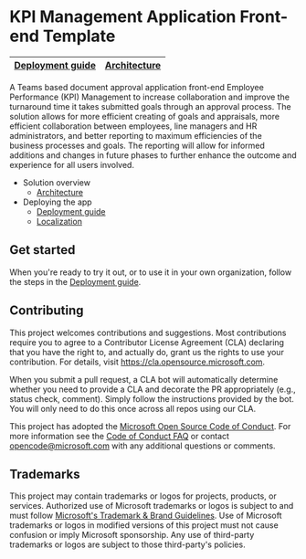 # KPI Management Application Front-end Template
| [Deployment guide](/.guides/DeploymentGuide) | [Architecture](/.guides/ArchitectureGuide) |
| ---- | ---- | 

A Teams based document approval application front-end Employee Performance (KPI) Management to increase collaboration and improve the turnaround time it takes submitted goals through an approval process.
The solution allows for more efficient creating of goals and appraisals, more efficient collaboration between employees, line managers and HR administrators, and better reporting to maximum efficiencies of the business processes and goals. The reporting will allow for informed additions and changes in future phases to further enhance the outcome and experience for all users involved.

* Solution overview
    * [Architecture](/.guides/ArchitectureGuide)
* Deploying the app
    * [Deployment guide](/.guides/DeploymentGuide)
    * [Localization](/.guides/LocalizationGuide)


## Get started

When you're ready to try it out, or to use it in your own organization, follow the steps in the [Deployment guide](/.guides/DeploymentGuide).

## Contributing

This project welcomes contributions and suggestions.  Most contributions require you to agree to a
Contributor License Agreement (CLA) declaring that you have the right to, and actually do, grant us
the rights to use your contribution. For details, visit https://cla.opensource.microsoft.com.

When you submit a pull request, a CLA bot will automatically determine whether you need to provide
a CLA and decorate the PR appropriately (e.g., status check, comment). Simply follow the instructions
provided by the bot. You will only need to do this once across all repos using our CLA.

This project has adopted the [Microsoft Open Source Code of Conduct](https://opensource.microsoft.com/codeofconduct/).
For more information see the [Code of Conduct FAQ](https://opensource.microsoft.com/codeofconduct/faq/) or
contact [opencode@microsoft.com](mailto:opencode@microsoft.com) with any additional questions or comments.

## Trademarks

This project may contain trademarks or logos for projects, products, or services. Authorized use of Microsoft 
trademarks or logos is subject to and must follow 
[Microsoft's Trademark & Brand Guidelines](https://www.microsoft.com/en-us/legal/intellectualproperty/trademarks/usage/general).
Use of Microsoft trademarks or logos in modified versions of this project must not cause confusion or imply Microsoft sponsorship.
Any use of third-party trademarks or logos are subject to those third-party's policies.

